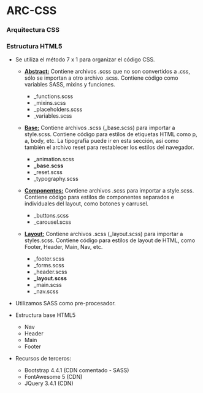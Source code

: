 # ARC-CSS
### Arquitectura CSS
### Estructura HTML5

* Se utiliza el método 7 x 1 para organizar el código CSS.
   * <strong><u>Abstract:</u></strong> Contiene archivos .scss que no son convertidos a .css, sólo se importan a otro archivo .scss. Contiene código como variables SASS, mixins y funciones.
      * _functions.scss
      * _mixins.scss
      * _placeholders.scss
      * _variables.scss


   *  <strong><u>Base:</u></strong> Contiene archivos .scss (_base.scss) para importar a style.scss. Contiene código para estilos de etiquetas HTML como p, a, body, etc. La tipografía puede ir en esta sección, así como también el archivo reset para restablecer los estilos del navegador.
      *  _animation.scss
      *  <strong>_base.scss</strong>
      *  _reset.scss
      *  _typography.scss

   * <strong><u>Componentes:</u></strong> Contiene archivos .scss para importar a style.scss. Contiene código para estilos de componentes separados e individuales del layout, como botones y carrusel.
     * _buttons.scss
     * _carousel.scss
   
   * <strong><u>Layout:</u></strong> Contiene archivos .scss (_layout.scss) para importar a styles.scss. Contiene código para estilos de layout de HTML, como Footer, Header, Main, Nav, etc.
     *  _footer.scss
     *  _forms.scss
     *  _header.scss
     *  <strong>_layout.scss</strong>
     *  _main.scss
     *  _nav.scss

* Utilizamos SASS como pre-procesador.

* Estructura base HTML5
   * Nav
   * Header
   * Main
   * Footer

* Recursos de terceros:
   * Bootstrap 4.4.1 (CDN comentado - SASS)
   * FontAwesome 5 (CDN)
   * JQuery 3.4.1 (CDN)